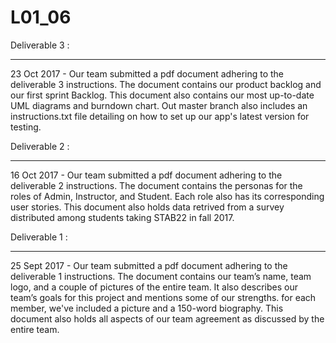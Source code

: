 ﻿# L01_06
 
 Deliverable 3  :
****************
23 Oct 2017 - Our team submitted a pdf document adhering to the deliverable 3 instructions.
The document contains our product backlog and our first sprint Backlog.
This document also contains our most up-to-date UML diagrams and burndown chart.
Out master branch also includes an instructions.txt file detailing on how to set up our app's latest version for testing.

Deliverable 2  :
****************
16 Oct 2017 - Our team submitted a pdf document adhering to the deliverable 2 instructions.
The document contains the personas for the roles of Admin, Instructor, and Student. Each role also has its corresponding user stories.
This document also holds data retrived from a survey distributed among students taking STAB22 in fall 2017.

Deliverable 1  :
****************
25 Sept 2017 - Our team submitted a pdf document adhering to the deliverable 1 instructions.
The document contains our team’s name, team logo, and a couple of pictures of the entire team. It also describes our team’s goals for this project and mentions some of our strengths.
for each member, we've included a picture and a 150-word biography.
This document also holds all aspects of our team agreement as discussed by the entire team.
